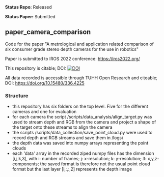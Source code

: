 **Status Repo:** Released

**Status Paper:** Submitted

## paper_camera_comparison
Code for the paper "A metrological and application related comparison of six consumer grade stereo depth cameras for the use in robotics"

Paper is submitted to IROS 2022 conference: https://iros2022.org/

This repository is citable; DOI: [![DOI](https://zenodo.org/badge/446476174.svg)](https://zenodo.org/badge/latestdoi/446476174)

All data recorded is accessible through TUHH Open Research and citeable; DOI: https://doi.org/10.15480/336.4225

### Structure
- this repository has six folders on the top level. Five for the different cameras and one for evaluation
- for each camera the script /scripts/data_analysis/align_target.py was used to stream depth and RGB from the camera and project a shape of the target onto these streams to align the camera
- the scripts /scripts/data_collection/save_point_cloud.py were used to record depth and RGB streams and save them in /logs/
- the depth data was saved into numpy arrays representing the point clouds
- each 'data' array in the recorded ziped numpy files has the dimension [i,j,k,3], with i: number of frames; j: x-resolution; k: y-resolution; 3: x,y,z-components; the saved format is therefore not the usual point cloud format but the last layer [i,:,:,2] represents the depth image
